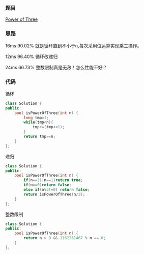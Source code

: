 ### 题目
[Power of Three](https://leetcode-cn.com/problems/power-of-three/submissions/)
### 思路
16ms 90.02%
就是循环直到不小于n,每次采用位运算实现乘三操作。

12ms 96.40%
循环改递归

24ms 66.73%
整数限制真是无敌！怎么性能不好？
### 代码
循环
```c++
class Solution {
public:
    bool isPowerOfThree(int n) {
        long tmp=1;
        while(tmp<n){
            tmp+=(tmp<<1);
        }
        return tmp==n;
    }
};
```
递归
```c++
class Solution {
public:
    bool isPowerOfThree(int n) {
        if(n==3||n==1)return true;
        if(n==0)return false;
        else if(n%3!=0) return false;
        return isPowerOfThree(n/3);
    }
};
```
整数限制
```c++
class Solution {
public:
    bool isPowerOfThree(int n) {
        return n > 0 && 1162261467 % n == 0;
    }
};
```
